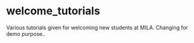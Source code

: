 # welcome_tutorials
Various tutorials given for welcoming new students at MILA.
Changing for demo purpose..

